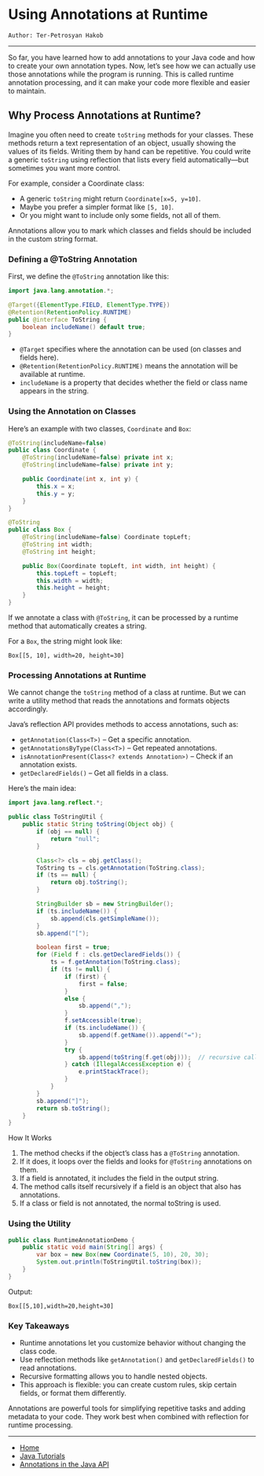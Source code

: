 # Using Annotations at Runtime

```
Author: Ter-Petrosyan Hakob
```

---

So far, you have learned how to add annotations to your Java code and how to create your own annotation types. Now, let’s see how we can actually use those annotations while the program is running. This is called runtime annotation processing, and it can make your code more flexible and easier to maintain.

## Why Process Annotations at Runtime?

Imagine you often need to create `toString` methods for your classes. These methods return a text representation of an object, 
usually showing the values of its fields. Writing them by hand can be repetitive. You could write a generic `toString` using reflection that 
lists every field automatically—but sometimes you want more control.

For example, consider a Coordinate class:

- A generic `toString` might return `Coordinate[x=5, y=10]`.
- Maybe you prefer a simpler format like `[5, 10]`.
- Or you might want to include only some fields, not all of them.

Annotations allow you to mark which classes and fields should be included in the custom string format.

### Defining a @ToString Annotation

First, we define the `@ToString` annotation like this:

```java
import java.lang.annotation.*;

@Target({ElementType.FIELD, ElementType.TYPE})
@Retention(RetentionPolicy.RUNTIME)
public @interface ToString {
    boolean includeName() default true;  
}
```

- `@Target` specifies where the annotation can be used (on classes and fields here).
- `@Retention(RetentionPolicy.RUNTIME)` means the annotation will be available at runtime.
- `includeName` is a property that decides whether the field or class name appears in the string.

### Using the Annotation on Classes

Here’s an example with two classes, `Coordinate` and `Box`:

```java
@ToString(includeName=false)
public class Coordinate {
    @ToString(includeName=false) private int x;
    @ToString(includeName=false) private int y;

    public Coordinate(int x, int y) {
        this.x = x;
        this.y = y;
    }
}

@ToString
public class Box {
    @ToString(includeName=false) Coordinate topLeft;
    @ToString int width;
    @ToString int height;

    public Box(Coordinate topLeft, int width, int height) {
        this.topLeft = topLeft;
        this.width = width;
        this.height = height;
    }
}
```

If we annotate a class with `@ToString`, it can be processed by a runtime method that automatically creates a string. 

For a `Box`, the string might look like:
```
Box[[5, 10], width=20, height=30]
```

### Processing Annotations at Runtime

We cannot change the `toString` method of a class at runtime. But we can write a utility method that reads the annotations and formats objects accordingly.

Java’s reflection API provides methods to access annotations, such as:

- `getAnnotation(Class<T>)` – Get a specific annotation.
- `getAnnotationsByType(Class<T>)` – Get repeated annotations.
- `isAnnotationPresent(Class<? extends Annotation>)` – Check if an annotation exists.
- `getDeclaredFields()` – Get all fields in a class.

Here’s the main idea:
```java
import java.lang.reflect.*;

public class ToStringUtil {
    public static String toString(Object obj) {
        if (obj == null) {
            return "null";
        }

        Class<?> cls = obj.getClass();
        ToString ts = cls.getAnnotation(ToString.class);
        if (ts == null) {
            return obj.toString();
        }

        StringBuilder sb = new StringBuilder();
        if (ts.includeName()) {
            sb.append(cls.getSimpleName());
        }
        sb.append("[");

        boolean first = true;
        for (Field f : cls.getDeclaredFields()) {
            ts = f.getAnnotation(ToString.class);
            if (ts != null) {
                if (first) {
                    first = false;
                }
                else {
                    sb.append(",");
                }
                f.setAccessible(true);
                if (ts.includeName()) {
                    sb.append(f.getName()).append("=");
                }
                try {
                    sb.append(toString(f.get(obj)));  // recursive call
                } catch (IllegalAccessException e) {
                    e.printStackTrace();
                }
            }
        }
        sb.append("]");
        return sb.toString();
    }
}
```

How It Works

1. The method checks if the object’s class has a `@ToString` annotation.
2. If it does, it loops over the fields and looks for `@ToString` annotations on them.
3. If a field is annotated, it includes the field in the output string.
4. The method calls itself recursively if a field is an object that also has annotations.
5. If a class or field is not annotated, the normal toString is used.


### Using the Utility

```java
public class RuntimeAnnotationDemo {
    public static void main(String[] args) {
        var box = new Box(new Coordinate(5, 10), 20, 30);
        System.out.println(ToStringUtil.toString(box));
    }
}
```

Output:

```
Box[[5,10],width=20,height=30]
```

### Key Takeaways

- Runtime annotations let you customize behavior without changing the class code.
- Use reflection methods like `getAnnotation()` and `getDeclaredFields()` to read annotations.
- Recursive formatting allows you to handle nested objects.
- This approach is flexible: you can create custom rules, skip certain fields, or format them differently.

Annotations are powerful tools for simplifying repetitive tasks and adding metadata to your code. They work best when combined with reflection for runtime processing.


---

- [Home](./../../README.md)
- [Java Tutorials](./../tutorials.md)
- [Annotations in the Java API](./3_Annotations_in_the_Java_API.md)